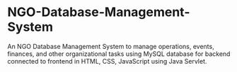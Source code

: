 # NGO-Database-Management-System
An NGO Database Management System to manage operations, events, finances, and other organizational tasks using MySQL database for backend connected to frontend in HTML, CSS, JavaScript using Java Servlet.
